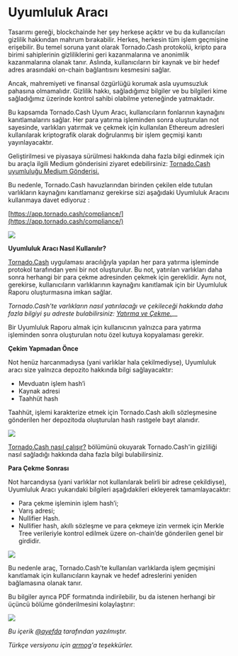 # Uyumluluk Aracı

Tasarımı gereği, blockchainde her şey herkese açıktır ve bu da kullanıcıları gizlilik hakkından mahrum bırakabilir. Herkes, herkesin tüm işlem geçmişine erişebilir. Bu temel soruna yanıt olarak Tornado.Cash protokolü, kripto para birimi sahiplerinin gizliliklerini geri kazanmalarına ve anonimlik kazanmalarına olanak tanır. Aslında, kullanıcıların bir kaynak ve bir hedef adres arasındaki on-chain bağlantısını kesmesini sağlar.

Ancak, mahremiyeti ve finansal özgürlüğü korumak asla uyumsuzluk pahasına olmamalıdır. Gizlilik hakkı, sağladığımız bilgiler ve bu bilgileri kime sağladığımız üzerinde kontrol sahibi olabilme yeteneğinde yatmaktadır.

Bu kapsamda Tornado.Cash Uyum Aracı, kullanıcıların fonlarının kaynağını kanıtlamalarını sağlar. Her para yatırma işleminden sonra oluşturulan not sayesinde, varlıkları yatırmak ve çekmek için kullanılan Ethereum adresleri kullanılarak kriptografik olarak doğrulanmış bir işlem geçmişi kanıtı yayınlayacaktır.

Geliştirilmesi ve piyasaya sürülmesi hakkında daha fazla bilgi edinmek için bu araçla ilgili Medium gönderisini ziyaret edebilirsiniz: [Tornado.Cash uyumluluğu Medium Gönderisi.](https://tornado-cash.medium.com/tornado-cash-compliance-9abbf254a370)

Bu nedenle, Tornado.Cash havuzlarından birinden çekilen elde tutulan varlıkların kaynağını kanıtlamanız gerekirse sizi aşağıdaki Uyumluluk Aracını kullanmaya davet ediyoruz :

[https://app.tornado.cash/compliance/](https://app.tornado.cash/compliance/)

![](https://camo.githubusercontent.com/789d7bb233dac4435dcda067e8f9fc4cc89485a5251c28a0e8474e8e6fe7c394/68747470733a2f2f692e696d6775722e636f6d2f6c73646161574c2e706e67)

**Uyumluluk Aracı Nasıl Kullanılır?**

[Tornado.Cash](https://app.tornado.cash) uygulaması aracılığıyla yapılan her para yatırma işleminde protokol tarafından yeni bir not oluşturulur. Bu not, yatırılan varlıkları daha sonra herhangi bir para çekme adresinden çekmek için gereklidir. Aynı not, gerekirse, kullanıcıların varlıklarının kaynağını kanıtlamak için bir Uyumluluk Raporu oluşturmasına imkan sağlar.

_Tornado.Cash'te varlıkların nasıl yatırılacağı ve çekileceği hakkında daha fazla bilgiyi şu adreste bulabilirsiniz:_ [_Yatırma ve Çekme._](para-yatirma-ve-cekme.md)__

Bir Uyumluluk Raporu almak için kullanıcının yalnızca para yatırma işleminden sonra oluşturulan notu özel kutuya kopyalaması gerekir.

**Çekim Yapmadan Önce**

Not henüz harcanmadıysa (yani varlıklar hala çekilmediyse), Uyumluluk aracı size yalnızca depozito hakkında bilgi sağlayacaktır:

* Mevduatın işlem hash’i
* Kaynak adresi
* Taahhüt hash

Taahhüt, işlemi karakterize etmek için Tornado.Cash akıllı sözleşmesine gönderilen her depozitoda oluşturulan hash rastgele bayt alanıdır.

![](https://camo.githubusercontent.com/6e5655d8f440b6891d9413e92bf15970bb04313d0aaf380ad1d41ced279008c7/68747470733a2f2f692e696d6775722e636f6d2f395a416b4367472e706e67)

[Tornado.Cash nasıl çalışır?](../genel-bilgiler/how-does-tornado.cash-work.md) bölümünü okuyarak Tornado.Cash'in gizliliği nasıl sağladığı hakkında daha fazla bilgi bulabilirsiniz.

**Para Çekme Sonrası**

Not harcandıysa (yani varlıklar not kullanılarak belirli bir adrese çekildiyse), Uyumluluk Aracı yukarıdaki bilgileri aşağıdakileri ekleyerek tamamlayacaktır:

* Para çekme işleminin işlem hash’i;
* Varış adresi;
* Nullifier Hash.
* Nullifier hash, akıllı sözleşme ve para çekmeye izin vermek için Merkle Tree verileriyle kontrol edilmek üzere on-chain’de gönderilen genel bir girdidir.

![](https://camo.githubusercontent.com/24cd1dcd8ff45490821863b64d8e783c0c6c899b70f3f69beaf39341d2ac4704/68747470733a2f2f692e696d6775722e636f6d2f387031314f6e432e706e67)

Bu nedenle araç, Tornado.Cash'te kullanılan varlıklarda işlem geçmişini kanıtlamak için kullanıcıların kaynak ve hedef adreslerini yeniden bağlamasına olanak tanır.

Bu bilgiler ayrıca PDF formatında indirilebilir, bu da istenen herhangi bir üçüncü bölüme gönderilmesini kolaylaştırır:

![](https://camo.githubusercontent.com/e1c003b7a1db7cd3e4a947879478b6c0fb3e2259a1e280c852db1304b978fc0d/68747470733a2f2f692e696d6775722e636f6d2f494e506f676f632e706e67)

_Bu içerik_ [_@ayefda_](https://torn.community/u/ayefda) _tarafından yazılmıştır._

_Türkçe versiyonu için_ [_armog_](https://twitter.com/armogedd0n)_'a teşekkürler._
